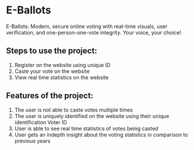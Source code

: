 # E-Ballots
E-Ballots: Modern, secure online voting with real-time visuals, user verification, and one-person-one-vote integrity. Your voice, your choice!

## Steps to use the project:
1. Register on the website using unique ID
2. Caste your vote on the website
3. View real time statistics on the website

## Features of the project:
1. The user is not able to caste votes multiple times
2. The user is uniquely identified on the website using their unique identification Voter ID
3. User is able to see real time statistics of votes being casted
4. User gets an indepth insight about the voting statistics in comparison to previous years
   
